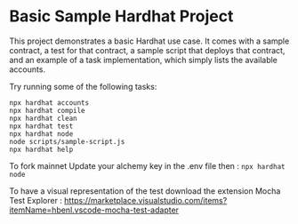 # Basic Sample Hardhat Project

This project demonstrates a basic Hardhat use case. It comes with a sample contract, a test for that contract, a sample script that deploys that contract, and an example of a task implementation, which simply lists the available accounts.

Try running some of the following tasks:

```shell
npx hardhat accounts
npx hardhat compile
npx hardhat clean
npx hardhat test
npx hardhat node
node scripts/sample-script.js
npx hardhat help
```

To fork mainnet Update your alchemy key in the .env file then :
``
npx hardhat node
``

To have a visual representation of the test download the extension Mocha Test Explorer :
https://marketplace.visualstudio.com/items?itemName=hbenl.vscode-mocha-test-adapter